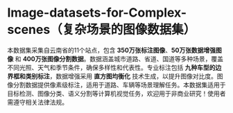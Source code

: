 # Image-datasets-for-Complex-scenes（复杂场景的图像数据集）
本数据集采集自云南省的11个站点，包含 **350万张标注图像**、**50万张数据增强图像** 和 **400万张图像分割数据**。数据涵盖城市道路、省道、国道等多种场景，覆盖不同光照、天气和季节条件，确保多样性和代表性。专业标注包括 **九种车型的边界框和类别标注**，数据增强采用 **直方图均衡化** 技术生成，以提升图像对比度。图像分割数据提供像素级标注，适用于道路、车辆等场景理解任务。本数据集适用于目标检测、图像分类、语义分割等计算机视觉任务，欢迎用于非商业研究！使用者需遵守相关法律法规。
